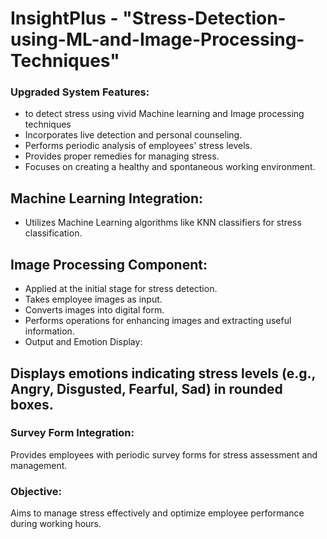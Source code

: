 # InsightPlus - "Stress-Detection-using-ML-and-Image-Processing-Techniques" 

### Upgraded System Features:
* to detect stress using vivid Machine learning and Image processing techniques
* Incorporates live detection and personal counseling.
* Performs periodic analysis of employees' stress levels.
* Provides proper remedies for managing stress.
* Focuses on creating a healthy and spontaneous working environment.

## Machine Learning Integration:
* Utilizes Machine Learning algorithms like KNN classifiers for stress classification.
## Image Processing Component:
* Applied at the initial stage for stress detection.
* Takes employee images as input.
* Converts images into digital form.
* Performs operations for enhancing images and extracting useful information.
* Output and Emotion Display:

## Displays emotions indicating stress levels (e.g., Angry, Disgusted, Fearful, Sad) in rounded boxes.

### Survey Form Integration: 
Provides employees with periodic survey forms for stress assessment and management.
### Objective:
Aims to manage stress effectively and optimize employee performance during working hours.


